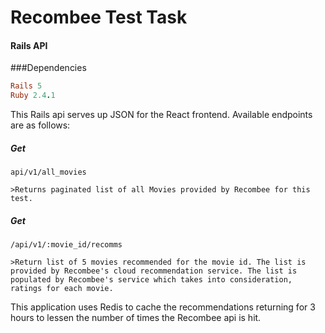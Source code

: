# Recombee Test Task 
#### Rails API

###Dependencies

```ruby
Rails 5
Ruby 2.4.1
```

This Rails api serves up JSON for the React frontend. Available endpoints are as follows:

##### Get

`api/v1/all_movies`

    >Returns paginated list of all Movies provided by Recombee for this test.
    
##### Get

`/api/v1/:movie_id/recomms`

    >Return list of 5 movies recommended for the movie id. The list is provided by Recombee's cloud recommendation service. The list is populated by Recombee's service which takes into consideration, ratings for each movie.
    
This application uses Redis to cache the recommendations returning for 3 hours to lessen the number of times the Recombee api is hit.
